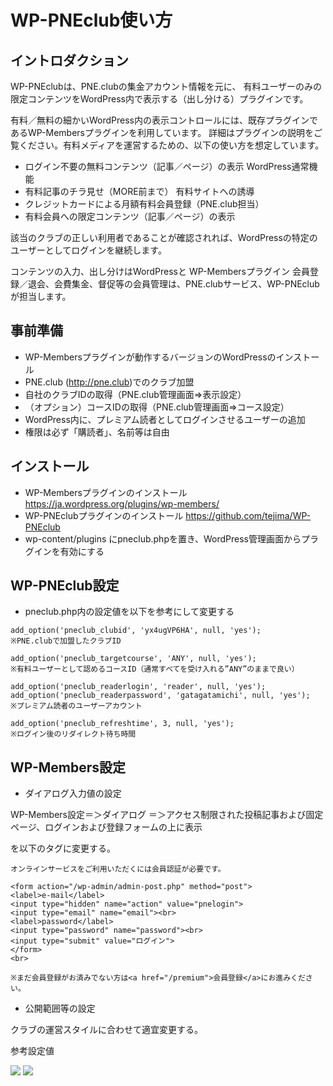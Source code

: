 # WP-PNEclub使い方

## イントロダクション

WP-PNEclubは、PNE.clubの集金アカウント情報を元に、
有料ユーザーのみの限定コンテンツをWordPress内で表示する（出し分ける）プラグインです。

有料／無料の細かいWordPress内の表示コントロールには、既存プラグインであるWP-Membersプラグインを利用しています。
詳細はプラグインの説明をご覧ください。有料メディアを運営するための、以下の使い方を想定しています。

* ログイン不要の無料コンテンツ（記事／ページ）の表示 WordPress通常機能
* 有料記事のチラ見せ（MORE前まで） 有料サイトへの誘導
* クレジットカードによる月額有料会員登録（PNE.club担当）
* 有料会員への限定コンテンツ（記事／ページ）の表示

該当のクラブの正しい利用者であることが確認されれば、WordPressの特定のユーザーとしてログインを継続します。

コンテンツの入力、出し分けはWordPressと WP-Membersプラグイン
会員登録／退会、会費集金、督促等の会員管理は、PNE.clubサービス、WP-PNEclubが担当します。

## 事前準備

* WP-Membersプラグインが動作するバージョンのWordPressのインストール
* PNE.club (http://pne.club)でのクラブ加盟
* 自社のクラブIDの取得（PNE.club管理画面=>表示設定）
* （オプション）コースIDの取得（PNE.club管理画面=>コース設定）
* WordPress内に、プレミアム読者としてログインさせるユーザーの追加
 * 権限は必ず「購読者」、名前等は自由

## インストール

* WP-Membersプラグインのインストール https://ja.wordpress.org/plugins/wp-members/
* WP-PNEclubプラグインのインストール https://github.com/tejima/WP-PNEclub
 * wp-content/plugins にpneclub.phpを置き、WordPress管理画面からプラグインを有効にする

## WP-PNEclub設定

* pneclub.php内の設定値を以下を参考にして変更する

```
add_option('pneclub_clubid', 'yx4ugVP6HA', null, 'yes');
※PNE.clubで加盟したクラブID

add_option('pneclub_targetcourse', 'ANY', null, 'yes');
※有料ユーザーとして認めるコースID（通常すべてを受け入れる”ANY”のままで良い）

add_option('pneclub_readerlogin', 'reader', null, 'yes');
add_option('pneclub_readerpassword', 'gatagatamichi', null, 'yes');
※プレミアム読者のユーザーアカウント

add_option('pneclub_refreshtime', 3, null, 'yes');
※ログイン後のリダイレクト待ち時間
```

## WP-Members設定

* ダイアログ入力値の設定

WP-Members設定＝＞ダイアログ
＝＞アクセス制限された投稿記事および固定ページ、ログインおよび登録フォームの上に表示

を以下のタグに変更する。

```
オンラインサービスをご利用いただくには会員認証が必要です。

<form action="/wp-admin/admin-post.php" method="post">
<label>e-mail</label>
<input type="hidden" name="action" value="pnelogin">
<input type="email" name="email"><br>
<label>password</label>
<input type="password" name="password"><br>
<input type="submit" value="ログイン">
</form>
<br>

※まだ会員登録がお済みでない方は<a href="/premium">会員登録</a>にお進みください。
```

* 公開範囲等の設定

クラブの運営スタイルに合わせて適宜変更する。

参考設定値

<img src="http://p.pne.jp/d/201511111446.png">
<img src="http://p.pne.jp/d/201511111447.png">
